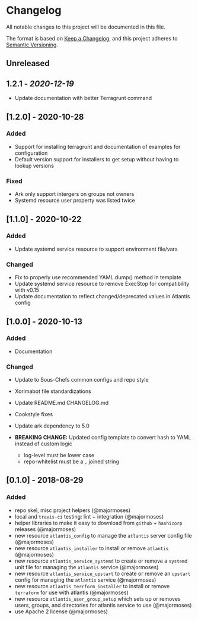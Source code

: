 # Changelog

All notable changes to this project will be documented in this file.

The format is based on [Keep a Changelog](https://keepachangelog.com/en/1.0.0/),
and this project adheres to [Semantic Versioning](https://semver.org/spec/v2.0.0.html).

## Unreleased

## 1.2.1 - *2020-12-19*

- Update documentation with better Terragrunt command

## [1.2.0] - 2020-10-28

### Added

- Support for installing terragrunt and documentation of examples for configuration
- Default version support for installers to get setup without having to lookup versions

### Fixed

- Ark only support intergers on groups not owners
- Systemd resource user property was listed twice

## [1.1.0] - 2020-10-22

### Added

- Update systemd service resource to support environment file/vars

### Changed

- Fix to properly use recommended YAML.dump() method in template
- Update systemd service resource to remove ExecStop for compatibility with v0.15
- Update documentation to reflect changed/deprecated values in Atlantis config

## [1.0.0] - 2020-10-13

### Added

- Documentation

### Changed

- Update to Sous-Chefs common configs and repo style
- Xorimabot file standardizations
- Update README.md CHANGELOG.md
- Cookstyle fixes
- Update ark dependency to 5.0

- **BREAKING CHANGE:** Updated config template to convert hash to YAML instead of custom logic
  - log-level must be lower case
  - repo-whitelist must be a `,` joined string

## [0.1.0] - 2018-08-29

### Added

- repo skel, misc project helpers (@majormoses)
- local and `travis-ci` testing: lint + integration (@majormoses)
- helper libraries to make it easy to download from `github` + `hashicorp` releases (@majormoses)
- new resource `atlantis_config` to manage the `atlantis` server config file (@majormoses)
- new resource `atlantis_installer` to install or remove `atlantis` (@majormoses)
- new resource `atlantis_service_systemd` to create or remove a `systemd` unit file for managing the `atlantis`  service (@majormoses)
- new resource `atlantis_service_upstart` to create or remove an `upstart` config for managing the `atlantis` service (@majormoses)
- new resource `atlantis_terrform_installer` to install or remove `terraform` for use with atlantis (@majormoses)
- new resource `atlantis_user_group_setup` which sets up or removes users, groups, and directories for atlantis service to use (@majormoses)
- use Apache 2 license (@majormoses)
